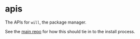 # apis

The APIs for `will`, the package manager.

See the [main repo](https://gitlab.com/willpkg/cli) for how this should tie in to the install process.